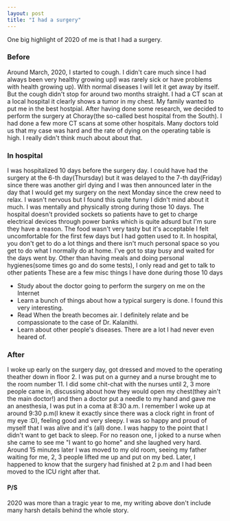 ```yaml
---
layout: post
title: "I had a surgery"
---
```


One big highlight of 2020 of me is that I had a surgery.

### Before
Around March, 2020, I started to cough. I didn't care much since I had always been very healthy growing up(I was rarely sick or have problems with health growing up). With normal diseases I will let it get away by itself. But the cough didn't stop for around two months straight. I had a CT scan at a local hospital it clearly shows a tumor in my chest. My family wanted to put me in the best hostpial. After having done some research, we decided to perform the surgery at Choray(the so-called best hospital from the South). I had done a few more CT scans at some other hospitals. Many doctors told us that my case was hard and the rate of dying on the operating table is high. I really didn't think much about about that.
### In hospital
I was hospitalized 10 days before the surgery day. I could have had the surgery at the 6-th day(Thursday) but it was delayed to the 7-th day(Friday) since there was another girl dying and I was then announced later in the day that I would get my surgery on the next Monday since the crew need to relax. I wasn't nervous but I found this quite funny I didn't mind about it much.
I was mentally and physically strong during those 10 days. The hospital doesn't provided sockets so patients have to get to charge electrical devices through power banks which is quite adsurd but I'm sure they have a reason. The food wasn't very tasty but it's acceptable I felt uncomfortable for the first few days but I had gotten used to it. In hospital, you don't get to do a lot things and there isn't much personal space so you get to do what I normally do at home. I've got to stay busy and waited for the days went by. Other than having meals and doing personal hygienes(some times go and do some tests), I only read and get to talk to other patients
These are a few misc things I have done during those 10 days
- Study about the doctor going to perform the surgery on me on the Internet
- Learn a bunch of things about how a typical surgery is done. I found this very interesting.
- Read When the breath becomes air. I definitely relate and be compassionate to the case of Dr. Kalanithi.
- Learn about other people's diseases. There are a lot I had never even heared of.

### After
I woke up early on the surgery day, got dressed and moved to the operating theather down in floor 2. I was put on a gurney and a nurse brought me to the room number 11. I did some chit-chat with the nurses until 2, 3 more people came in, discussing about how they would open my chest(they ain't the main doctor!) and then a doctor put a needle to my hand and gave me  an anesthesia, I was put in a coma at 8:30 a.m. I remember I woke up at around 9:30 p.m(I knew it exactly since there was a clock right in front of my eye :D), feeling good and very sleepy. I was so happy and proud of myself that I was alive and it's (all) done. I was happy to the point that I didn't want to get back to sleep. For no reason one, I joked to a nurse when she came to see me "I want to go home" and she laughed very hard. Around 15 minutes later I was moved to my old room, seeing my father waiting for me, 2, 3 people lifted me up and put on my bed. Later, I happened to know that the surgery had finished at 2 p.m and I had been moved to the ICU right after that.

#### P/S
2020 was more than a tragic year to me, my writing above don't include many harsh details behind the whole story.